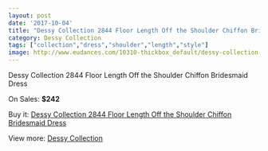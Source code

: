 ```yaml
---
layout: post
date: '2017-10-04'
title: "Dessy Collection 2844 Floor Length Off the Shoulder Chiffon Bridesmaid Dress"
category: Dessy Collection
tags: ["collection","dress","shoulder","length","style"]
image: http://www.eudances.com/10310-thickbox_default/dessy-collection-2844-floor-length-off-the-shoulder-chiffon-bridesmaid-dress.jpg
---
```

Dessy Collection 2844 Floor Length Off the Shoulder Chiffon Bridesmaid Dress

On Sales: **$242**
<a href="https://www.eudances.com/en/dessy-collection/3364-dessy-collection-2844-floor-length-off-the-shoulder-chiffon-bridesmaid-dress.html"><amp-img layout="responsive" width="600" height="600" src="//www.eudances.com/10310-thickbox_default/dessy-collection-2844-floor-length-off-the-shoulder-chiffon-bridesmaid-dress.jpg" alt="Dessy Collection 2844 Floor Length Off the Shoulder Chiffon Bridesmaid Dress 0" /></a>
<a href="https://www.eudances.com/en/dessy-collection/3364-dessy-collection-2844-floor-length-off-the-shoulder-chiffon-bridesmaid-dress.html"><amp-img layout="responsive" width="600" height="600" src="//www.eudances.com/10313-thickbox_default/dessy-collection-2844-floor-length-off-the-shoulder-chiffon-bridesmaid-dress.jpg" alt="Dessy Collection 2844 Floor Length Off the Shoulder Chiffon Bridesmaid Dress 1" /></a>
<a href="https://www.eudances.com/en/dessy-collection/3364-dessy-collection-2844-floor-length-off-the-shoulder-chiffon-bridesmaid-dress.html"><amp-img layout="responsive" width="600" height="600" src="//www.eudances.com/10312-thickbox_default/dessy-collection-2844-floor-length-off-the-shoulder-chiffon-bridesmaid-dress.jpg" alt="Dessy Collection 2844 Floor Length Off the Shoulder Chiffon Bridesmaid Dress 2" /></a>
<a href="https://www.eudances.com/en/dessy-collection/3364-dessy-collection-2844-floor-length-off-the-shoulder-chiffon-bridesmaid-dress.html"><amp-img layout="responsive" width="600" height="600" src="//www.eudances.com/10311-thickbox_default/dessy-collection-2844-floor-length-off-the-shoulder-chiffon-bridesmaid-dress.jpg" alt="Dessy Collection 2844 Floor Length Off the Shoulder Chiffon Bridesmaid Dress 3" /></a>

Buy it: [Dessy Collection 2844 Floor Length Off the Shoulder Chiffon Bridesmaid Dress](https://www.eudances.com/en/dessy-collection/3364-dessy-collection-2844-floor-length-off-the-shoulder-chiffon-bridesmaid-dress.html "Dessy Collection 2844 Floor Length Off the Shoulder Chiffon Bridesmaid Dress")

View more: [Dessy Collection](https://www.eudances.com/en/60-Dessy-Collection "Dessy Collection")